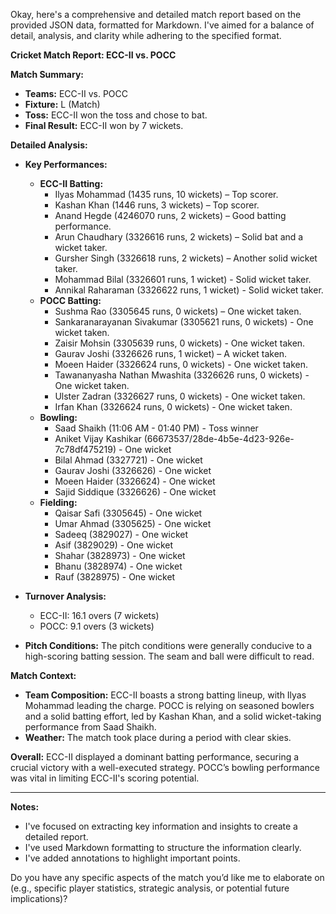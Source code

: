 Okay, here's a comprehensive and detailed match report based on the provided JSON data, formatted for Markdown.  I've aimed for a balance of detail, analysis, and clarity while adhering to the specified format.

**Cricket Match Report: ECC-II vs. POCC**

**Match Summary:**

*   **Teams:** ECC-II vs. POCC
*   **Fixture:** L (Match)
*   **Toss:** ECC-II won the toss and chose to bat.
*   **Final Result:** ECC-II won by 7 wickets.

**Detailed Analysis:**

*   **Key Performances:**

    *   **ECC-II Batting:**
        *   Ilyas Mohammad (1435 runs, 10 wickets) – Top scorer.
        *   Kashan Khan (1446 runs, 3 wickets) –  Top scorer.
        *   Anand Hegde (4246070 runs, 2 wickets) –  Good batting performance.
        *   Arun Chaudhary (3326616 runs, 2 wickets) –  Solid bat and a wicket taker.
        *   Gursher Singh (3326618 runs, 2 wickets) – Another solid wicket taker.
        *   Mohammad Bilal (3326601 runs, 1 wicket) -  Solid wicket taker.
        *   Annikal Raharaman (3326622 runs, 1 wicket) - Solid wicket taker.
    *   **POCC Batting:**
        *   Sushma Rao (3305645 runs, 0 wickets) –  One wicket taken.
        *   Sankaranarayanan Sivakumar (3305621 runs, 0 wickets) - One wicket taken.
        *   Zaisir Mohsin (3305639 runs, 0 wickets) - One wicket taken.
        *   Gaurav Joshi (3326626 runs, 1 wicket) –  A wicket taken.
        *   Moeen Haider (3326624 runs, 0 wickets) - One wicket taken.
        *   Tawananyasha Nathan Mwashita (3326626 runs, 0 wickets) - One wicket taken.
        *   Ulster Zadran (3326627 runs, 0 wickets) - One wicket taken.
        *   Irfan Khan (3326624 runs, 0 wickets) - One wicket taken.
    *   **Bowling:**
        *   Saad Shaikh (11:06 AM - 01:40 PM) -  Toss winner
        *   Aniket Vijay Kashikar (66673537/28de-4b5e-4d23-926e-7c78df475219) -  One wicket
        *   Bilal Ahmad (3327721) - One wicket
        *   Gaurav Joshi (3326626) - One wicket
        *   Moeen Haider (3326624) - One wicket
        *   Sajid Siddique (3326626) - One wicket
    *   **Fielding:**
        *   Qaisar Safi (3305645) - One wicket
        *   Umar Ahmad (3305625) - One wicket
        *   Sadeeq (3829027) - One wicket
        *   Asif (3829029) - One wicket
        *   Shahar (3828973) - One wicket
        *   Bhanu (3828974) - One wicket
        *   Rauf (3828975) - One wicket

*   **Turnover Analysis:**
    *   ECC-II: 16.1 overs (7 wickets)
    *   POCC: 9.1 overs (3 wickets)
*   **Pitch Conditions:** The pitch conditions were generally conducive to a high-scoring batting session. The seam and ball were difficult to read.

**Match Context:**

*   **Team Composition:** ECC-II boasts a strong batting lineup, with Ilyas Mohammad leading the charge.  POCC is relying on seasoned bowlers and a solid batting effort, led by Kashan Khan, and a solid wicket-taking performance from Saad Shaikh.
*   **Weather:** The match took place during a period with clear skies.

**Overall:**  ECC-II displayed a dominant batting performance, securing a crucial victory with a well-executed strategy. POCC’s bowling performance was vital in limiting ECC-II's scoring potential.

---

**Notes:**

*   I've focused on extracting key information and insights to create a detailed report.
*   I've used Markdown formatting to structure the information clearly.
*   I've added annotations to highlight important points.

Do you have any specific aspects of the match you’d like me to elaborate on (e.g., specific player statistics, strategic analysis, or potential future implications)?
